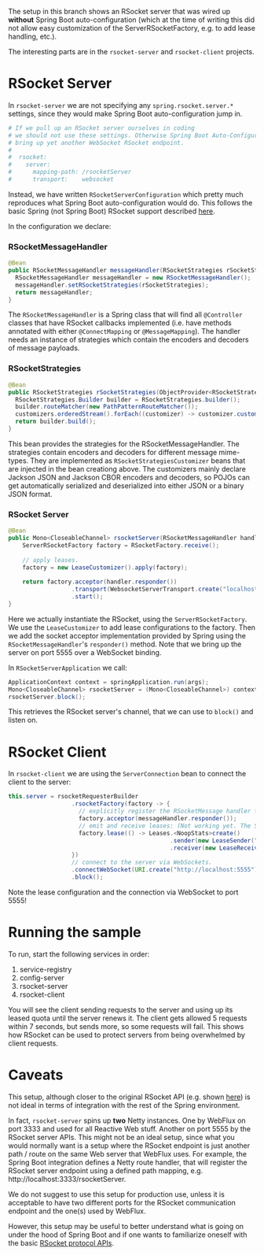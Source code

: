 The setup in this branch shows an RSocket server that was wired up **without** Spring Boot auto-configuration (which at the time of writing this did not allow easy customization of the ServerRSocketFactory, e.g. to add lease handling, etc.).

The interesting parts are in the `rsocket-server` and `rsocket-client` projects.

# RSocket Server

In `rsocket-server` we are not specifying any `spring.rsocket.server.*` settings, since they would make Spring Boot auto-configuration jump in.

```yaml
# If we pull up an RSocket server ourselves in coding 
# we should not use these settings. Otherwise Spring Boot Auto-Configuration will
# bring up yet another WebSocket RSocket endpoint.
#
#  rsocket:
#    server:
#      mapping-path: /rsocketServer
#      transport:    websocket
```

Instead, we have written `RSocketServerConfiguration` which pretty much reproduces what Spring Boot auto-configuration would do.
This follows the basic Spring (not Spring Boot) RSocket support described [here](https://docs.spring.io/spring/docs/5.2.0.RELEASE/spring-framework-reference/web-reactive.html#rsocket-annot-responders-server).

In the configuration we declare:

### RSocketMessageHandler

```java
@Bean
public RSocketMessageHandler messageHandler(RSocketStrategies rSocketStrategies) {
  RSocketMessageHandler messageHandler = new RSocketMessageHandler();
  messageHandler.setRSocketStrategies(rSocketStrategies);
  return messageHandler;
}
```

The `RSocketMessageHandler` is a Spring class that will find all `@Controller` classes that have RSocket callbacks implemented (i.e. have methods annotated with either `@ConnectMapping` or `@MessageMapping`). The handler needs an instance of strategies which contain the encoders and decoders of message payloads.

### RSocketStrategies

```java
@Bean
public RSocketStrategies rSocketStrategies(ObjectProvider<RSocketStrategiesCustomizer> customizers) {
  RSocketStrategies.Builder builder = RSocketStrategies.builder();
  builder.routeMatcher(new PathPatternRouteMatcher());
  customizers.orderedStream().forEach((customizer) -> customizer.customize(builder));
  return builder.build();
}
```

This bean provides the strategies for the RSocketMessageHandler. The strategies contain encoders and decoders for different message mime-types.
They are implemented as `RSocketStrategiesCustomizer` beans that are injected in the bean creationg above.
The customizers mainly declare Jackson JSON and Jackson CBOR encoders and decoders, so POJOs can get automatically serialized and deserialized into either JSON or a binary JSON format.

### RSocket Server

```java
@Bean 
public Mono<CloseableChannel> rsocketServer(RSocketMessageHandler handler) {
    ServerRSocketFactory factory = RSocketFactory.receive();
    
    // apply leases.
    factory = new LeaseCustomizer().apply(factory);
    
    return factory.acceptor(handler.responder())
                  .transport(WebsocketServerTransport.create("localhost", 5555))
                  .start();
}
```
Here we actually instantiate the RSocket, using the `ServerRSocketFactory`. We use the `LeaseCustomizer` to add lease configurations to the factory.
Then we add the socket acceptor implementation provided by Spring using the `RSocketMessageHandler`'s `responder()` method.
Note that we bring up the server on port 5555 over a WebSocket binding.

In `RSocketServerApplication` we call:

```java
ApplicationContext context = springApplication.run(args);
Mono<CloseableChannel> rsocketServer = (Mono<CloseableChannel>) context.getBean("rsocketServer");
rsocketServer.block();
```

This retrieves the RSocket server's channel, that we can use to `block()` and listen on.

# RSocket Client

In `rsocket-client` we are using the `ServerConnection` bean to connect the client to the server:

```java
this.server = rsocketRequesterBuilder
                  .rsocketFactory(factory -> {
                    // explicitly register the RSocketMessage handler to receive callbacks from the server:
                    factory.acceptor(messageHandler.responder());
                    // emit and receive leases: (Not working yet. The Spring guys are still integrating this in their SNAPSHOTs).
                    factory.lease(() -> Leases.<NoopStats>create()
                                              .sender(new LeaseSender("Client", 10_000, 2))
                                              .receiver(new LeaseReceiver("Client")));
                  }) 
                  // connect to the server via WebSockets.
                  .connectWebSocket(URI.create("http://localhost:5555"))
                  .block();
```
Note the lease configuration and the connection via WebSocket to port 5555!

# Running the sample

To run, start the following services in order:

1. service-registry
1. config-server 
1. rsocket-server
1. rsocket-client

You will see the client sending requests to the server and using up its leased quota until the server renews it. The client gets allowed 5 requests within 7 seconds, but sends more, so some requests will fail. This shows how RSocket can be used to protect servers from being overwhelmed by client requests.

# Caveats

This setup, although closer to the original RSocket API (e.g. shown [here](https://github.com/rsocket/rsocket-java/blob/master/rsocket-examples/src/main/java/io/rsocket/examples/transport/tcp/lease/LeaseExample.java)) is not ideal in terms of integration with the rest of the Spring environment.

In fact, `rsocket-server` spins up **two** Netty instances. One by WebFlux on port 3333 and used for all Reactive Web stuff. Another on port 5555 by the RSocket server APIs. This might not be an ideal setup, since what you would normally want is a setup where the RSocket endpoint is just another path / route on the same Web server that WebFlux uses. For example, the Spring Boot integration defines a Netty route handler, that will register the RSocket server endpoint using a defined path mapping, e.g. http://localhost:3333/rsocketServer.

We do not suggest to use this setup for production use, unless it is acceptable to have two different ports for the RSocket communication endpoint and the one(s) used by WebFlux. 

However, this setup may be useful to better understand what is going on under the hood of Spring Boot and if one wants to familiarize oneself with the basic [RSocket protocol APIs](https://github.com/rsocket/rsocket-java).
